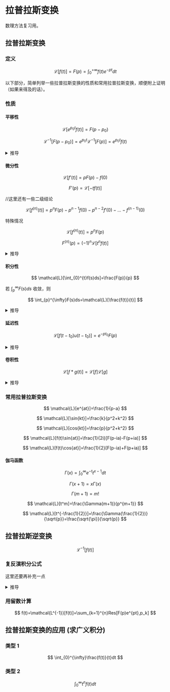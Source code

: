 # 拉普拉斯变换

数理方法复习用。

## 拉普拉斯变换

### 定义

$$
\mathcal{L}[f(t)]=F(p)=\int_{0}^{+\infty}f(t)e^{-pt}dt
$$

以下部分，简单列举一些拉普拉斯变换的性质和常用拉普拉斯变换，顺便附上证明（如果来得及的话）。

### 性质

#### 平移性

$$
\mathcal{L}[e^{p_0t}f(t)]=F(p-p_0)
$$

$$
\mathcal{L}^{-1}[F(p-p_0)]=e^{p_0t}\mathcal{L}^{-1}[F(p)]=e^{p_0t}f(t)
$$

<details>
<summary>推导</summary>
233
</details>

#### 微分性

$$
\mathcal{L}[f'(t)]=pF(p)-f(0)
$$

$$
F'(p)=\mathcal{L}[-tf(t)]
$$

//这里还有一些二级结论

$$
\mathcal{L}[f^{(n)}(t)]=p^nF(p)-p^{n-1}f(0)-p^{n-2}f'(0)-...-f^{(n-1)}(0)
$$

特殊情况

$$
\mathcal{L}[f^{(n)}(t)]=p^nF(p)
$$

$$
F^{(n)}(p)=(-1)^n\mathcal{L}[t^nf(t)]
$$

<details>
<summary>推导</summary>
233
</details>

#### 积分性

$$
\mathcal{L}[\int_{0}^{t}f(s)ds]=\frac{F(p)}{p}
$$

若 $\int_{p}^{\infty}F(s)ds$ 收敛，则

$$
\int_{p}^{\infty}F(s)ds=\mathcal{L}[\frac{f(t)}{t}]
$$

<details>
<summary>推导</summary>
233
</details>

#### 延迟性

$$
\mathcal{L}[f(t-t_0)u(t-t_0)]=e^{-pt_0}F(p)
$$

<details>
<summary>推导</summary>
233
</details>

#### 卷积性

$$
\mathcal{L}[f*g(t)]=\mathcal{L}[f]\mathcal{L}[g]
$$

<details>
<summary>推导</summary>
233
</details>

### 常用拉普拉斯变换

$$
\mathcal{L}[e^{at}]=\frac{1}{p-a}
$$

$$
\mathcal{L}[\sin{kt}]=\frac{k}{p^2+k^2}
$$

$$
\mathcal{L}[cos{kt}]=\frac{p}{p^2+k^2}
$$

$$
\mathcal{L}[f(t)\sin{at}]=\frac{1}{2i}[F(p-ia)-F(p+ia)]
$$

$$
\mathcal{L}[f(t)\cos{at}]=\frac{1}{2}[F(p-ia)+F(p+ia)]
$$

#### 伽马函数

$$
\Gamma(x)=\int_{0}^{\infty}e^{-t}t^{x-1}dt
$$

$$
\Gamma(x+1)=x\Gamma(x)
$$

$$
\Gamma(m+1)=m!
$$

$$
\mathcal{L}[t^m]=\frac{\Gamma(m+1)}{p^{m+1}}
$$

$$
\mathcal{L}[t^{-\frac{1}{2}}]=\frac{\Gamma(\frac{1}{2})}{\sqrt{p}}=\frac{\sqrt{\pi}}{\sqrt{p}}
$$

## 拉普拉斯逆变换

$$
\mathcal{L^{-1}}[f(t)]
$$

### 复反演积分公式

这里还要再补充一点

<details>
<summary>推导</summary>
233
</details>

### 用留数计算

$$
f(t)=\mathcal{L^{-1}}[f(t)]=\sum_{k=1}^{n}Res[F(p)e^{pt},p_k]
$$

## 拉普拉斯变换的应用 (求广义积分)
### 类型 1

$$
\int_{0}^{\infty}\frac{f(t)}{t}dt
$$

### 类型 2

$$
\int_{0}^{\infty}t^nf(t)dt
$$